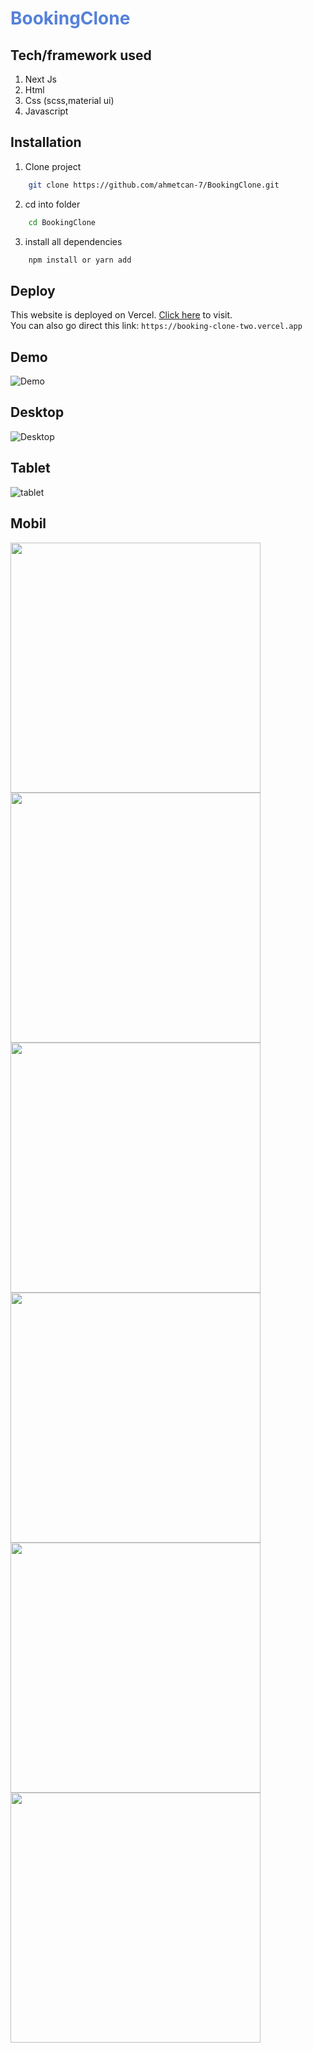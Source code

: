 # <span style="color:#5581D9">BookingClone</span>

## Tech/framework used
1. Next Js
1. Html
1. Css (scss,material ui)
1. Javascript


## Installation
1. Clone project
```bash
    git clone https://github.com/ahmetcan-7/BookingClone.git  
```
2. cd into folder
```bash
    cd BookingClone
```
3. install all dependencies
```bash
    npm install or yarn add
```
## Deploy
This website is deployed on Vercel. [Click here](https://booking-clone-two.vercel.app) to visit.
<br>You can also go direct this link: ```https://booking-clone-two.vercel.app```

## Demo
![Demo](https://media.giphy.com/media/KgaNotkslrdJzURsYX/giphy.gif)

## Desktop
![Desktop](https://i.ibb.co/pXbHrpR/Screenshot-2021-06-02-booking-com.png)


## Tablet
![tablet](https://i.ibb.co/HYx8FbS/Screenshot-2021-06-02-booking-com-2.png)


## Mobil
<img src="https://i.ibb.co/JBvDSNH/mobil1.png" width=400>

<img src="https://i.ibb.co/10Dym92/mobil2.png" width=400>

<img src="https://i.ibb.co/863pJWs/mobil3.png" width=400>

<img src="https://i.ibb.co/g4p4YhS/mobil4.png" width=400>

<img src="https://i.ibb.co/N2tRWVh/mobil5.png" width=400>

<img src="https://i.ibb.co/tZ9dSK0/open.png" width=400>
